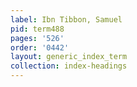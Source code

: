 ```yaml
---
label: Ibn Tibbon, Samuel
pid: term488
pages: '526'
order: '0442'
layout: generic_index_term
collection: index-headings
---
```

